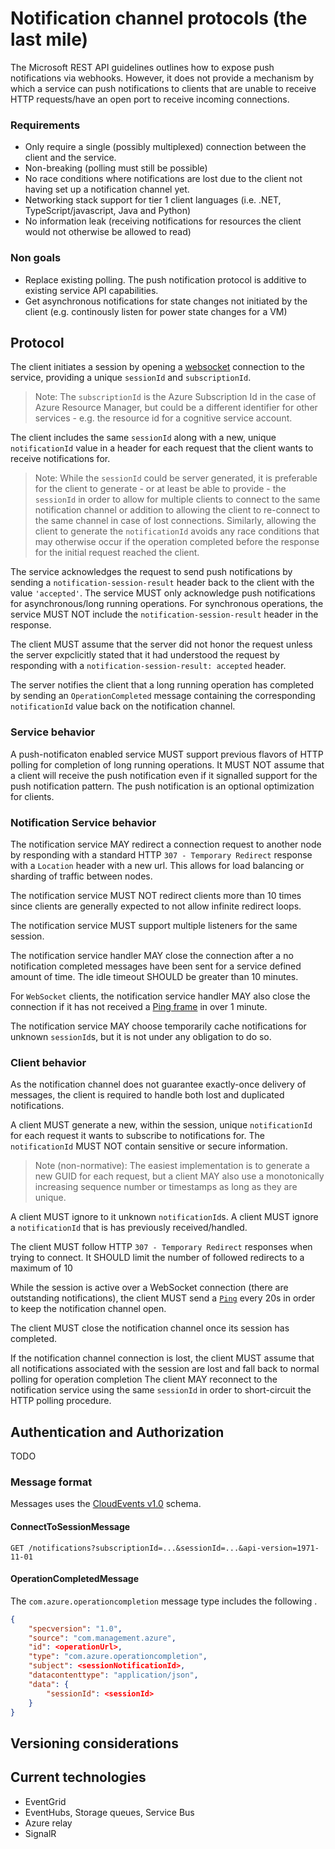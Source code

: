 # Notification channel protocols (the last mile)

The Microsoft REST API guidelines outlines how to expose push notifications via webhooks. However, it does not provide a mechanism by which a service can push notifications to clients that are unable to receive HTTP requests/have an open port to receive incoming connections.

### Requirements

- Only require a single (possibly multiplexed) connection between the client and the service.
- Non-breaking (polling must still be possible)
- No race conditions where notifications are lost due to the client not having set up a notification channel yet.
- Networking stack support for tier 1 client languages (i.e. .NET, TypeScript/javascript, Java and Python)
- No information leak (receiving notifications for resources the client would not otherwise be allowed to read)

### Non goals

- Replace existing polling. The push notification protocol is additive to existing service API capabilities.
- Get asynchronous notifications for state changes not initiated by the client (e.g. continously listen for power state changes for a VM)

## Protocol

The client initiates a session by opening a [websocket](https://tools.ietf.org/html/rfc6455) connection to the service, providing a unique `sessionId` and `subscriptionId`.

> Note: The `subscriptionId` is the Azure Subscription Id in the case of Azure Resource Manager, but could be a different identifier for other services - e.g. the resource id for a cognitive service account.

The client includes the same `sessionId` along with a new, unique `notificationId` value in a header for each request that the client wants to receive notifications for.

> Note: While the `sessionId` could be server generated, it is preferable for the client to generate - or at least be able to provide - the `sessionId` in order to allow for multiple clients to connect to the same notification channel or addition to allowing the client to re-connect to the same channel in case of lost connections. Similarly, allowing the client to generate the `notificationId` avoids any race conditions that may otherwise occur if the operation completed before the response for the initial request reached the client. 

The service acknowledges the request to send push notifications by sending a `notification-session-result` header back to the client with the value `'accepted'`. The service MUST only acknowledge push notifications for asynchronous/long running operations. For synchronous operations, the service MUST NOT include the `notification-session-result` header in the response.

The client MUST assume that the server did not honor the request unless the server expclicitly stated that it had understood the request by responding with a `notification-session-result: accepted` header. 

The server notifies the client that a long running operation has completed by sending an `OperationCompleted` message containing the corresponding `notificationId` value back on the notification channel. 

### Service behavior

A push-notificaton enabled service MUST support previous flavors of HTTP polling for completion of long running operations. It MUST NOT assume that a client will receive the push notification even if it signalled support for the push notification pattern. The push notification is an optional optimization for clients.

### Notification Service behavior

The notification service MAY redirect a connection request to another node by responding with a standard HTTP `307 - Temporary Redirect` response with a `Location` header with a new url. This allows for load balancing or sharding of traffic between nodes.

The notification service MUST NOT redirect clients more than 10 times since clients are generally expected to not allow infinite redirect loops.

The notification service MUST support multiple listeners for the same session.

The notification service handler MAY close the connection after a no notification completed messages have been sent for a service defined amount of time. The idle timeout SHOULD be greater than 10 minutes. 

For `WebSocket` clients, the notification service handler MAY also close the connection if it has not received a [Ping frame](https://tools.ietf.org/html/rfc6455#section-5.5.2) in over 1 minute.

The notification service MAY choose temporarily cache notifications for unknown `sessionId`s, but it is not under any obligation to do so. 

### Client behavior

As the notification channel does not guarantee exactly-once delivery of messages, the client is required to handle both lost and duplicated notifications.

A client MUST generate a new, within the session, unique `notificationId` for each request it wants to subscribe to notifications for. The `notificationId` MUST NOT contain sensitive or secure information.

> Note (non-normative): The easiest implementation is to generate a new GUID for each request, but a client MAY also use a monotonically increasing sequence number or timestamps as long as they are unique.

A client MUST ignore to it unknown `notificationId`s. A client MUST ignore a `notificationId` that is has previously received/handled. 

The client MUST follow HTTP `307 - Temporary Redirect` responses when trying to connect. It SHOULD limit the number of followed redirects to a maximum of 10

While the session is active over a WebSocket connection (there are outstanding notifications), the client MUST send a [`Ping`](https://tools.ietf.org/html/rfc6455#section-5.5.2) every 20s in order to keep the notification channel open.

The client MUST close the notification channel once its session has completed.

If the notification channel connection is lost, the client MUST assume that all notifications associated with the session are lost and fall back to normal polling for operation completion The client MAY reconnect to the notification service using the same `sessionId` in order to short-circuit the HTTP polling procedure.

## Authentication and Authorization

TODO

### Message format

Messages uses the [CloudEvents v1.0](https://cloudevents.io) schema. 

#### ConnectToSessionMessage

```http
GET /notifications?subscriptionId=...&sessionId=...&api-version=1971-11-01
```

#### OperationCompletedMessage

The `com.azure.operationcompletion` message type includes the following .

```json
{
    "specversion": "1.0",
    "source": "com.management.azure",
    "id": <operationUrl>,
    "type": "com.azure.operationcompletion",
    "subject": <sessionNotificationId>,
    "datacontenttype": "application/json",
    "data": {
        "sessionId": <sessionId>
    }
}
```

## Versioning considerations

## Current technologies

- EventGrid
- EventHubs, Storage queues, Service Bus
- Azure relay
- SignalR
